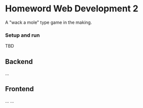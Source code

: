 # Homeword Web Development 2
A "wack a mole" type game in the making.
### Setup and run
TBD
## Backend
...
## Frontend
...
...